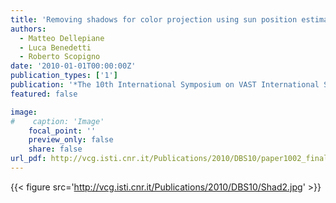 ```yaml
---
title: 'Removing shadows for color projection using sun position estimation'
authors:
  - Matteo Dellepiane
  - Luca Benedetti
  - Roberto Scopigno
date: '2010-01-01T00:00:00Z'
publication_types: ['1']
publication: '*The 10th International Symposium on VAST International Symposium on Virtual Reality, Archaeology and Cultural Heritage*'
featured: false

image:
#    caption: 'Image'
    focal_point: ''
    preview_only: false
    share: false
url_pdf: http://vcg.isti.cnr.it/Publications/2010/DBS10/paper1002_final.pdf
---
```

{{< figure src='http://vcg.isti.cnr.it/Publications/2010/DBS10/Shad2.jpg' >}}
